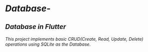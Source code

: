 # _Database-_
## _Database in Flutter_ 


###### _This project implements basic CRUD(Create, Read, Update, Delete) operations using SQLite as the Database_.
